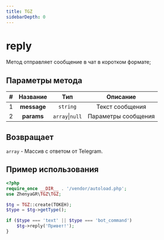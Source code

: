 ```yaml
---
title: TGZ
sidebarDepth: 0
---
```


# reply
Метод отправляет сообщение в чат в коротком формате;

## Параметры метода
| # |  Название   |       Тип       |      Описание       |
|:-:|:-----------:|:---------------:|:-------------------:|
| 1 | **message** |    `string`     |   Текст сообщения   |
| 2 | **params**  | `array`\|`null` | Параметры сообщения |

## Возвращает
`array` - Массив с ответом от Telegram.

## Пример использования
```php
<?php
require_once __DIR__ . '/vendor/autoload.php';
use ZhenyaGR\TGZ\TGZ;

$tg = TGZ::create(ТОКЕН);
$type = $tg->getType();

if ($type === 'text' || $type === 'bot_command')
    $tg->reply('Привет!');
}
```